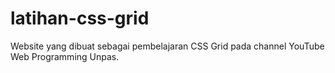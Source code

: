 # latihan-css-grid
Website yang dibuat sebagai pembelajaran CSS Grid pada channel YouTube Web Programming Unpas.
